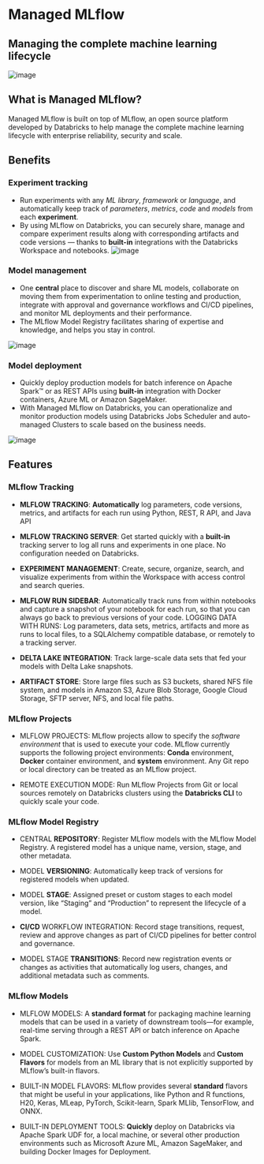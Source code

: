# Managed MLflow

## Managing the complete machine learning lifecycle



![image](https://www.databricks.com/wp-content/uploads/2021/06/MLflow-logo-pos-TM-1.png) 


## What is Managed MLflow?

Managed MLflow is built on top of MLflow, an open source platform developed by Databricks to help manage the complete machine learning lifecycle with enterprise reliability, security and scale.

## Benefits


### Experiment tracking

- Run experiments with any *ML library*, *framework* or *language*, and automatically keep track of *parameters*, *metrics*, *code* and *models* from each **experiment**.
- By using MLflow on Databricks, you can securely share, manage and compare experiment results along with corresponding artifacts and code versions — thanks to **built-in** integrations with the Databricks Workspace and notebooks.
![image](https://www.databricks.com/wp-content/uploads/2021/06/managed-mlflow-experiment-tracking-1.png)


### Model management
- One **central** place to discover and share ML models, collaborate on moving them from experimentation to online testing and production, integrate with approval and governance workflows and CI/CD pipelines, and monitor ML deployments and their performance.
- The MLflow Model Registry facilitates sharing of expertise and knowledge, and helps you stay in control.

![image](https://www.databricks.com/wp-content/uploads/2021/06/managed-mlflow-models-management-1.png)


### Model deployment
- Quickly deploy production models for batch inference on Apache Spark™ or as REST APIs using **built-in** integration with Docker containers, Azure ML or Amazon SageMaker. 
- With Managed MLflow on Databricks, you can operationalize and monitor production models using Databricks Jobs Scheduler and auto-managed Clusters to scale based on the business needs.

![image](https://www.databricks.com/wp-content/uploads/2021/06/managed-mlflow-flexible-deployment-1.png)

## Features


### MLflow Tracking
- **MLFLOW TRACKING**: **Automatically** log parameters, code versions, metrics, and artifacts for each run using Python, REST, R API, and Java API

- **MLFLOW TRACKING SERVER**: Get started quickly with a **built-in** tracking server to log all runs and experiments in one place. No configuration needed on Databricks.

- **EXPERIMENT MANAGEMENT**: Create, secure, organize, search, and visualize experiments from within the Workspace with access control and search queries.

- **MLFLOW RUN SIDEBAR**: Automatically track runs from within notebooks and capture a snapshot of your notebook for each run, so that you can always go back to previous versions of your code.
LOGGING DATA WITH RUNS: Log parameters, data sets, metrics, artifacts and more as runs to local files, to a SQLAlchemy compatible database, or remotely to a tracking server.

- **DELTA LAKE INTEGRATION**: Track large-scale data sets that fed your models with Delta Lake snapshots.

- **ARTIFACT STORE**: Store large files such as S3 buckets, shared NFS file system, and models in Amazon S3, Azure Blob Storage, Google Cloud Storage, SFTP server, NFS, and local file paths.



### MLflow Projects
- MLFLOW PROJECTS: MLflow projects allow to specify the *software environment* that is used to execute your code. MLflow currently supports the following project environments: **Conda** environment, **Docker** container environment, and **system** environment. Any Git repo or local directory can be treated as an MLflow project.

- REMOTE EXECUTION MODE: Run MLflow Projects from Git or local sources remotely on Databricks clusters using the **Databricks CLI** to quickly scale your code.



### MLflow Model Registry
- CENTRAL **REPOSITORY**: Register MLflow models with the MLflow Model Registry. A registered model has a unique name, version, stage, and other metadata.

- MODEL **VERSIONING**: Automatically keep track of versions for registered models when updated.

- MODEL **STAGE**: Assigned preset or custom stages to each model version, like “Staging” and “Production” to represent the lifecycle of a model.

- **CI/CD** WORKFLOW INTEGRATION: Record stage transitions, request, review and approve changes as part of CI/CD pipelines for better control and governance.

- MODEL STAGE **TRANSITIONS**: Record new registration events or changes as activities that automatically log users, changes, and additional metadata such as comments.



### MLflow Models
- MLFLOW MODELS: A **standard format** for packaging machine learning models that can be used in a variety of downstream tools—for example, real-time serving through a REST API or batch inference on Apache Spark.

- MODEL CUSTOMIZATION: Use **Custom Python Models** and **Custom Flavors** for models from an ML library that is not explicitly supported by MLflow’s built-in flavors.

- BUILT-IN MODEL FLAVORS: MLflow provides several **standard** flavors that might be useful in your applications, like Python and R functions, H20, Keras, MLeap, PyTorch, Scikit-learn, Spark MLlib, TensorFlow, and ONNX.

- BUILT-IN DEPLOYMENT TOOLS: **Quickly** deploy on Databricks via Apache Spark UDF for, a local machine, or several other production environments such as Microsoft Azure ML, Amazon SageMaker, and building Docker Images for Deployment.